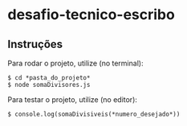 # desafio-tecnico-escribo

## Instruções

Para rodar o projeto, utilize (no terminal):

    $ cd *pasta_do_projeto*
    $ node somaDivisores.js

Para testar o projeto, utilize (no editor):

    $ console.log(somaDivisiveis(*numero_desejado*))
